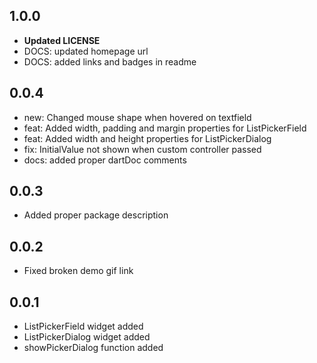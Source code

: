 ## 1.0.0

- **Updated LICENSE**
- DOCS: updated homepage url
- DOCS: added links and badges in readme

## 0.0.4

- new: Changed mouse shape when hovered on textfield
- feat: Added width, padding and margin properties for ListPickerField
- feat: Added width and height properties for ListPickerDialog
- fix: InitialValue not shown when custom controller passed
- docs: added proper dartDoc comments

## 0.0.3

- Added proper package description

## 0.0.2

- Fixed broken demo gif link

## 0.0.1

- ListPickerField widget added
- ListPickerDialog widget added
- showPickerDialog function added
